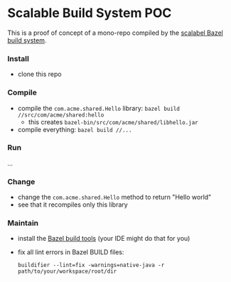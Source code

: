 # Scalable Build System POC

This is a proof of concept of a mono-repo compiled by the
[scalabel Bazel build system](https://bazel.build).

### Install

- clone this repo

### Compile

- compile the `com.acme.shared.Hello` library:
  `bazel build //src/com/acme/shared:hello`
  - this creates `bazel-bin/src/com/acme/shared/libhello.jar`
- compile everything: `bazel build //...`

### Run

...

### Change

- change the `com.acme.shared.Hello` method to return "Hello world"
- see that it recompiles only this library

### Maintain

- install the [Bazel build tools](https://github.com/bazelbuild/buildtools)
  (your IDE might do that for you)
- fix all lint errors in Bazel BUILD files:

      buildifier --lint=fix -warnings=native-java -r path/to/your/workspace/root/dir
